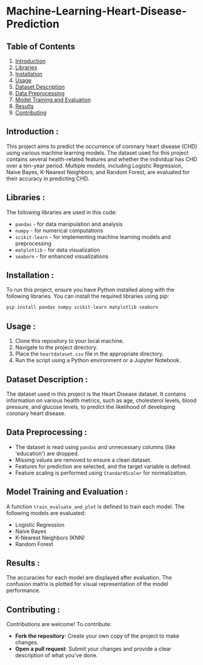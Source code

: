 # Machine-Learning-Heart-Disease-Prediction 

## Table of Contents
1. [Introduction](#introduction)
2. [Libraries](#libraries)
3. [Installation](#installation)
4. [Usage](#usage)
5. [Dataset Description](#dataset-description)
6. [Data Preprocessing](#data-preprocessing)
7. [Model Training and Evaluation](#model-traing-and-evaluation)
8. [Results](#results)
9. [Contributing](#Contributing)

## Introduction :
This project aims to predict the occurrence of coronary heart disease (CHD) using various machine learning models. The dataset used for this project contains several health-related features and whether the individual has CHD over a ten-year period. Multiple models, including Logistic Regression, Naive Bayes, K-Nearest Neighbors, and Random Forest, are evaluated for their accuracy in predicting CHD.

## Libraries :
The following libraries are used in this code:
- `pandas` - for data manipulation and analysis
- `numpy` - for numerical computations
- `scikit-learn` - for implementing machine learning models and preprocessing
- `matplotlib` - for data visualization
- `seaborn` - for enhanced visualizations

## Installation :
To run this project, ensure you have Python installed along with the following libraries. You can install the required libraries using pip:

```bash
pip install pandas numpy scikit-learn matplotlib seaborn
```

## Usage :
1. Clone this repository to your local machine.
2. Navigate to the project directory.
3. Place the `heartdataset.csv` file in the appropriate directory.
4. Run the script using a Python environment or a Jupyter Notebook.
   
## Dataset Description :
The dataset used in this project is the Heart Disease dataset. It contains information on various health metrics, such as age, cholesterol levels, blood pressure, and glucose levels, to predict the likelihood of developing coronary heart disease.

## Data Preprocessing :
- The dataset is read using `pandas` and unnecessary columns (like 'education') are dropped.
- Missing values are removed to ensure a clean dataset.
- Features for prediction are selected, and the target variable is defined.
- Feature scaling is performed using `StandardScaler` for normalization.

## Model Training and Evaluation :
A function `train_evaluate_and_plot` is defined to train each model.
The following models are evaluated:
- Logistic Regression
- Naive Bayes
- K-Nearest Neighbors (KNN)
- Random Forest

## Results :
The accuracies for each model are displayed after evaluation. The confusion matrix is plotted for visual representation of the model performance.

## Contributing :
Contributions are welcome! To contribute:
- **Fork the repository**: Create your own copy of the project to make changes.
- **Open a pull request**: Submit your changes and provide a clear description of what you've done.




